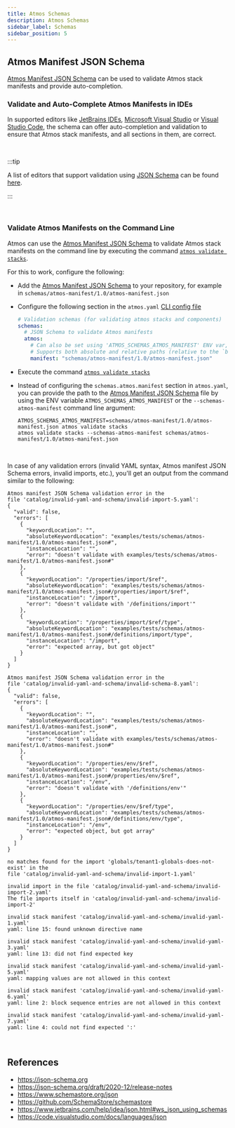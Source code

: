 ```yaml
---
title: Atmos Schemas
description: Atmos Schemas
sidebar_label: Schemas
sidebar_position: 5
---
```


## Atmos Manifest JSON Schema

[Atmos Manifest JSON Schema](pathname:///schemas/atmos-manifest/1.0/atmos-manifest.json) can be used to validate Atmos stack manifests and provide
auto-completion.

### Validate and Auto-Complete Atmos Manifests in IDEs

In supported editors like [JetBrains IDEs](https://www.jetbrains.com/), [Microsoft Visual Studio](https://visualstudio.microsoft.com/)
or [Visual Studio Code](https://code.visualstudio.com/), the schema can offer auto-completion and validation to ensure that Atmos stack manifests, and
all sections in them, are
correct.

<br/>

:::tip

A list of editors that support validation using [JSON Schema](https://json-schema.org/) can be
found [here](https://json-schema.org/implementations#editors).

:::

<br/>

### Validate Atmos Manifests on the Command Line

Atmos can use the [Atmos Manifest JSON Schema](pathname:///schemas/atmos-manifest/1.0/atmos-manifest.json) to validate Atmos stack manifests on the
command line by executing the command [`atmos validate stacks`](/cli/commands/validate/stacks).

For this to work, configure the following:

- Add the [Atmos Manifest JSON Schema](pathname:///schemas/atmos-manifest/1.0/atmos-manifest.json) to your repository, for example
  in  `schemas/atmos-manifest/1.0/atmos-manifest.json`

- Configure the following section in the `atmos.yaml` [CLI config file](/cli/configuration)

  ```yaml title="atmos.yaml"
  # Validation schemas (for validating atmos stacks and components)
  schemas:
    # JSON Schema to validate Atmos manifests
    atmos:
      # Can also be set using 'ATMOS_SCHEMAS_ATMOS_MANIFEST' ENV var, or '--schemas-atmos-manifest' command-line arguments
      # Supports both absolute and relative paths (relative to the `base_path` setting in `atmos.yaml`)
      manifest: "schemas/atmos-manifest/1.0/atmos-manifest.json"
  ```

- Execute the command [`atmos validate stacks`](/cli/commands/validate/stacks)

- Instead of configuring the `schemas.atmos.manifest` section in `atmos.yaml`, you can provide the path to
  the [Atmos Manifest JSON Schema](pathname:///schemas/atmos-manifest/1.0/atmos-manifest.json) file by using the ENV
  variable `ATMOS_SCHEMAS_ATMOS_MANIFEST` or the `--schemas-atmos-manifest` command line argument:

  ```shell
  ATMOS_SCHEMAS_ATMOS_MANIFEST=schemas/atmos-manifest/1.0/atmos-manifest.json atmos validate stacks
  atmos validate stacks --schemas-atmos-manifest schemas/atmos-manifest/1.0/atmos-manifest.json
  ```

<br/>

In case of any validation errors (invalid YAML syntax, Atmos manifest JSON Schema errors, invalid imports, etc.), you'll get an output from the
command similar to the following:

```console
Atmos manifest JSON Schema validation error in the 
file 'catalog/invalid-yaml-and-schema/invalid-import-5.yaml':
{
  "valid": false,
  "errors": [
    {
      "keywordLocation": "",
      "absoluteKeywordLocation": "examples/tests/schemas/atmos-manifest/1.0/atmos-manifest.json#",
      "instanceLocation": "",
      "error": "doesn't validate with examples/tests/schemas/atmos-manifest/1.0/atmos-manifest.json#"
    },
    {
      "keywordLocation": "/properties/import/$ref",
      "absoluteKeywordLocation": "examples/tests/schemas/atmos-manifest/1.0/atmos-manifest.json#/properties/import/$ref",
      "instanceLocation": "/import",
      "error": "doesn't validate with '/definitions/import'"
    },
    {
      "keywordLocation": "/properties/import/$ref/type",
      "absoluteKeywordLocation": "examples/tests/schemas/atmos-manifest/1.0/atmos-manifest.json#/definitions/import/type",
      "instanceLocation": "/import",
      "error": "expected array, but got object"
    }
  ]
}

Atmos manifest JSON Schema validation error in the 
file 'catalog/invalid-yaml-and-schema/invalid-schema-8.yaml':
{
  "valid": false,
  "errors": [
    {
      "keywordLocation": "",
      "absoluteKeywordLocation": "examples/tests/schemas/atmos-manifest/1.0/atmos-manifest.json#",
      "instanceLocation": "",
      "error": "doesn't validate with examples/tests/schemas/atmos-manifest/1.0/atmos-manifest.json#"
    },
    {
      "keywordLocation": "/properties/env/$ref",
      "absoluteKeywordLocation": "examples/tests/schemas/atmos-manifest/1.0/atmos-manifest.json#/properties/env/$ref",
      "instanceLocation": "/env",
      "error": "doesn't validate with '/definitions/env'"
    },
    {
      "keywordLocation": "/properties/env/$ref/type",
      "absoluteKeywordLocation": "examples/tests/schemas/atmos-manifest/1.0/atmos-manifest.json#/definitions/env/type",
      "instanceLocation": "/env",
      "error": "expected object, but got array"
    }
  ]
}

no matches found for the import 'globals/tenant1-globals-does-not-exist' in the 
file 'catalog/invalid-yaml-and-schema/invalid-import-1.yaml'

invalid import in the file 'catalog/invalid-yaml-and-schema/invalid-import-2.yaml'
The file imports itself in 'catalog/invalid-yaml-and-schema/invalid-import-2'

invalid stack manifest 'catalog/invalid-yaml-and-schema/invalid-yaml-1.yaml'
yaml: line 15: found unknown directive name

invalid stack manifest 'catalog/invalid-yaml-and-schema/invalid-yaml-3.yaml'
yaml: line 13: did not find expected key

invalid stack manifest 'catalog/invalid-yaml-and-schema/invalid-yaml-5.yaml'
yaml: mapping values are not allowed in this context

invalid stack manifest 'catalog/invalid-yaml-and-schema/invalid-yaml-6.yaml'
yaml: line 2: block sequence entries are not allowed in this context

invalid stack manifest 'catalog/invalid-yaml-and-schema/invalid-yaml-7.yaml'
yaml: line 4: could not find expected ':'
```

<br/>

## References

- https://json-schema.org
- https://json-schema.org/draft/2020-12/release-notes
- https://www.schemastore.org/json
- https://github.com/SchemaStore/schemastore
- https://www.jetbrains.com/help/idea/json.html#ws_json_using_schemas
- https://code.visualstudio.com/docs/languages/json
